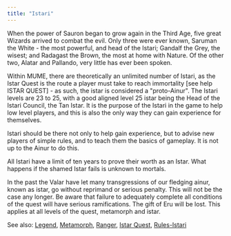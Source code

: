 ```yaml
---
title: "Istari"
---
```


When the power of Sauron began to grow again in the Third Age, five
great Wizards arrived to combat the evil. Only three were ever known,
Saruman the White - the most powerful, and head of the Istari; Gandalf
the Grey, the wisest; and Radagast the Brown, the most at home with
Nature. Of the other two, Alatar and Pallando, very little has ever been
spoken.

Within MUME, there are theoretically an unlimited number of Istari, as
the Istar Quest is the route a player must take to reach immortality
\[see help ISTAR QUEST\] - as such, the istar is considered a
"proto-Ainur". The Istari levels are 23 to 25, with a good aligned level
25 istar being the Head of the Istari Council, the Tan Istar. It is the
purpose of the Istari in the game to help low level players, and this is
also the only way they can gain experience for themselves.

Istari should be there not only to help gain experience, but to advise
new players of simple rules, and to teach them the basics of gameplay.
It is not up to the Ainur to do this.

All Istari have a limit of ten years to prove their worth as an Istar.
What happens if the shamed Istar fails is unknown to mortals.

In the past the Valar have let many transgressions of our fledging
ainur, known as istar, go without reprimand or serious penalty. This
will not be the case any longer. Be aware that failure to adequately
complete all conditions of the quest will have serious ramifications.
The gift of Eru will be lost. This applies at all levels of the quest,
metamorph and istar.

See also: [Legend](Legend "wikilink"),
[Metamorph](Metamorph "wikilink"), [Ranger](Ranger "wikilink"), [Istar
Quest](Istar_Quest "wikilink"), [Rules-Istari](Rules-Istari "wikilink")